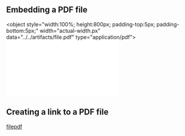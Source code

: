 <!-- file: docs/howto/embedding_pdf.md -->

## Embedding a PDF file

<object style="width:100%; height:800px; padding-top:5px; padding-bottom:5px;" width="actual-width.px" \
data="../../artifacts/file.pdf" type="application/pdf">
    <embed src="../../artifacts/file.pdf" type="application/pdf" />
</object>

## Creating a link to a PDF file

<a href="../../artifacts/file.pdf" class="image fit">filepdf</a>
